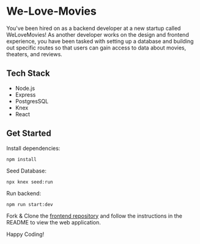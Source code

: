 # We-Love-Movies

You've been hired on as a backend developer at a new startup called WeLoveMovies! As another developer works on the design and frontend experience, you have been tasked with setting up a database and building out specific routes so that users can gain access to data about movies, theaters, and reviews.

## Tech Stack
- Node.js
- Express
- PostgresSQL
- Knex
- React

## Get Started
Install dependencies:

```
npm install
```
Seed Database:

```
npx knex seed:run
```

Run backend:

```
npm run start:dev
```

Fork & Clone the [frontend repository](https://github.com/Thinkful-Ed/starter-movie-front-end) and follow the instructions in the README to view the web application.


Happy Coding!

